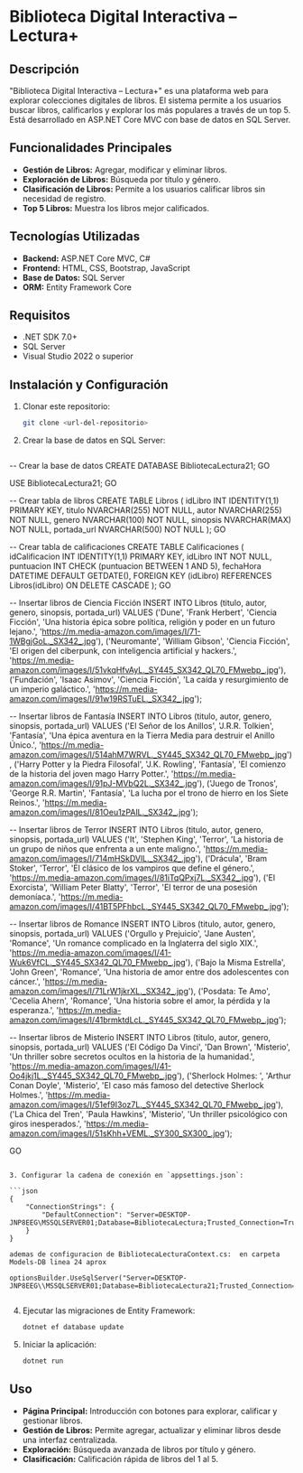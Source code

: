 # Biblioteca Digital Interactiva – Lectura+

## Descripción

"Biblioteca Digital Interactiva – Lectura+" es una plataforma web para explorar colecciones digitales de libros. El sistema permite a los usuarios buscar libros, calificarlos y explorar los más populares a través de un top 5. Está desarrollado en ASP.NET Core MVC con base de datos en SQL Server.

## Funcionalidades Principales

* **Gestión de Libros:** Agregar, modificar y eliminar libros.
* **Exploración de Libros:** Búsqueda por título y género.
* **Clasificación de Libros:** Permite a los usuarios calificar libros sin necesidad de registro.
* **Top 5 Libros:** Muestra los libros mejor calificados.

## Tecnologías Utilizadas

* **Backend:** ASP.NET Core MVC, C#
* **Frontend:** HTML, CSS, Bootstrap, JavaScript
* **Base de Datos:** SQL Server
* **ORM:** Entity Framework Core

## Requisitos

* .NET SDK 7.0+
* SQL Server
* Visual Studio 2022 o superior

## Instalación y Configuración

1. Clonar este repositorio:

   ```bash
   git clone <url-del-repositorio>
   ```

2. Crear la base de datos en SQL Server:

   ```sql
-- Crear la base de datos
CREATE DATABASE BibliotecaLectura21;
GO

USE BibliotecaLectura21;
GO

-- Crear tabla de libros
CREATE TABLE Libros (
    idLibro INT IDENTITY(1,1) PRIMARY KEY,
    titulo NVARCHAR(255) NOT NULL,
    autor NVARCHAR(255) NOT NULL,
    genero NVARCHAR(100) NOT NULL,
    sinopsis NVARCHAR(MAX) NOT NULL,
    portada_url NVARCHAR(500) NOT NULL
);
GO

-- Crear tabla de calificaciones
CREATE TABLE Calificaciones (
    idCalificacion INT IDENTITY(1,1) PRIMARY KEY,
    idLibro INT NOT NULL,
    puntuacion INT CHECK (puntuacion BETWEEN 1 AND 5),
    fechaHora DATETIME DEFAULT GETDATE(),
    FOREIGN KEY (idLibro) REFERENCES Libros(idLibro) ON DELETE CASCADE
);
GO


-- Insertar libros de Ciencia Ficción
INSERT INTO Libros (titulo, autor, genero, sinopsis, portada_url) VALUES
('Dune', 'Frank Herbert', 'Ciencia Ficción', 'Una historia épica sobre política, religión y poder en un futuro lejano.', 'https://m.media-amazon.com/images/I/71-1WBgjGoL._SX342_.jpg'),
('Neuromante', 'William Gibson', 'Ciencia Ficción', 'El origen del ciberpunk, con inteligencia artificial y hackers.', 'https://m.media-amazon.com/images/I/51vkqHfvAyL._SY445_SX342_QL70_FMwebp_.jpg'),
('Fundación', 'Isaac Asimov', 'Ciencia Ficción', 'La caída y resurgimiento de un imperio galáctico.', 'https://m.media-amazon.com/images/I/91w19RSTuEL._SX342_.jpg');

-- Insertar libros de Fantasía
INSERT INTO Libros (titulo, autor, genero, sinopsis, portada_url) VALUES
('El Señor de los Anillos', 'J.R.R. Tolkien', 'Fantasía', 'Una épica aventura en la Tierra Media para destruir el Anillo Único.', 'https://m.media-amazon.com/images/I/514ahM7WRVL._SY445_SX342_QL70_FMwebp_.jpg'),
('Harry Potter y la Piedra Filosofal', 'J.K. Rowling', 'Fantasía', 'El comienzo de la historia del joven mago Harry Potter.', 'https://m.media-amazon.com/images/I/91pJ-MVbQ2L._SX342_.jpg'),
('Juego de Tronos', 'George R.R. Martin', 'Fantasía', 'La lucha por el trono de hierro en los Siete Reinos.', 'https://m.media-amazon.com/images/I/81Oeu1zPAlL._SX342_.jpg');

-- Insertar libros de Terror
INSERT INTO Libros (titulo, autor, genero, sinopsis, portada_url) VALUES
('It', 'Stephen King', 'Terror', 'La historia de un grupo de niños que enfrenta a un ente maligno.', 'https://m.media-amazon.com/images/I/714mHSkDVlL._SX342_.jpg'),
('Drácula', 'Bram Stoker', 'Terror', 'El clásico de los vampiros que define el género.', 'https://m.media-amazon.com/images/I/81iTqQPxj7L._SX342_.jpg'),
('El Exorcista', 'William Peter Blatty', 'Terror', 'El terror de una posesión demoníaca.', 'https://m.media-amazon.com/images/I/41BT5PFhbcL._SY445_SX342_QL70_FMwebp_.jpg');

-- Insertar libros de Romance
INSERT INTO Libros (titulo, autor, genero, sinopsis, portada_url) VALUES
('Orgullo y Prejuicio', 'Jane Austen', 'Romance', 'Un romance complicado en la Inglaterra del siglo XIX.', 'https://m.media-amazon.com/images/I/41-Wuk6VfCL._SY445_SX342_QL70_FMwebp_.jpg'),
('Bajo la Misma Estrella', 'John Green', 'Romance', 'Una historia de amor entre dos adolescentes con cáncer.', 'https://m.media-amazon.com/images/I/71LrW1jkrXL._SX342_.jpg'),
('Posdata: Te Amo', 'Cecelia Ahern', 'Romance', 'Una historia sobre el amor, la pérdida y la esperanza.', 'https://m.media-amazon.com/images/I/41brmktdLcL._SY445_SX342_QL70_FMwebp_.jpg');

-- Insertar libros de Misterio
INSERT INTO Libros (titulo, autor, genero, sinopsis, portada_url) VALUES
('El Código Da Vinci', 'Dan Brown', 'Misterio', 'Un thriller sobre secretos ocultos en la historia de la humanidad.', 'https://m.media-amazon.com/images/I/41-Oo4jkj1L._SY445_SX342_QL70_FMwebp_.jpg'),
('Sherlock Holmes: ', 'Arthur Conan Doyle', 'Misterio', 'El caso más famoso del detective Sherlock Holmes.', 'https://m.media-amazon.com/images/I/51ef9I3oz7L._SY445_SX342_QL70_FMwebp_.jpg'),
('La Chica del Tren', 'Paula Hawkins', 'Misterio', 'Un thriller psicológico con giros inesperados.', 'https://m.media-amazon.com/images/I/51sKhh+VEML._SY300_SX300_.jpg');

GO





   
   ```

3. Configurar la cadena de conexión en `appsettings.json`:

   ```json
   {
       "ConnectionStrings": {
           "DefaultConnection": "Server=DESKTOP-JNP8EEG\MSSQLSERVER01;Database=BibliotecaLectura;Trusted_Connection=True;"
       }
   }

ademas de configuracion de BibliotecaLecturaContext.cs:  en carpeta Models-DB linea 24 aprox

optionsBuilder.UseSqlServer("Server=DESKTOP-JNP8EEG\\MSSQLSERVER01;Database=BibliotecaLectura21;Trusted_Connection=True;TrustServerCertificate=True;");


   ```

4. Ejecutar las migraciones de Entity Framework:

   ```bash
   dotnet ef database update
   ```

5. Iniciar la aplicación:

   ```bash
   dotnet run
   ```

## Uso

* **Página Principal:** Introducción con botones para explorar, calificar y gestionar libros.
* **Gestión de Libros:** Permite agregar, actualizar y eliminar libros desde una interfaz centralizada.
* **Exploración:** Búsqueda avanzada de libros por título y género.
* **Clasificación:** Calificación rápida de libros del 1 al 5.


